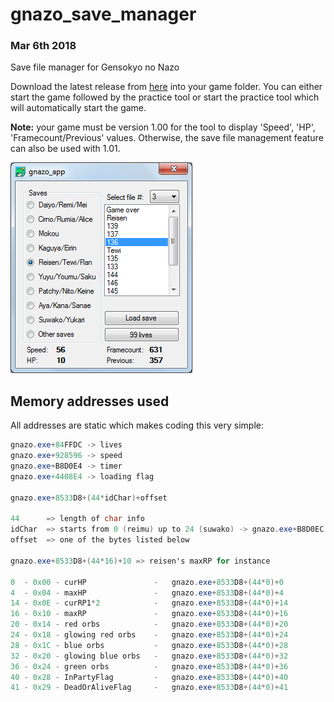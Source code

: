 # gnazo_save_manager
### Mar 6th 2018
Save file manager for Gensokyo no Nazo

Download the latest release from [here](https://github.com/shadax1/gnazo_save_manager/releases) into your game folder. You can either start the game followed by the practice tool or start the practice tool which will automatically start the game.

**Note:** your game must be version 1.00 for the tool to display 'Speed', 'HP', 'Framecount/Previous' values. Otherwise, the save file management feature can also be used with 1.01.

![demo pic](https://raw.githubusercontent.com/shadax1/gnazo_save_manager/master/demo%20pic.png)

## Memory addresses used
All addresses are static which makes coding this very simple:
```csharp
gnazo.exe+84FFDC -> lives
gnazo.exe+928596 -> speed
gnazo.exe+B8D0E4 -> timer
gnazo.exe+4408E4 -> loading flag

gnazo.exe+8533D8+(44*idChar)+offset

44      => length of char info
idChar  => starts from 0 (reimu) up to 24 (suwako) -> gnazo.exe+B8D0EC
offset  => one of the bytes listed below

gnazo.exe+8533D8+(44*16)+10 => reisen's maxRP for instance

0  - 0x00 - curHP               -   gnazo.exe+8533D8+(44*0)+0
4  - 0x04 - maxHP               -   gnazo.exe+8533D8+(44*0)+4
14 - 0x0E - curRP1*2            -   gnazo.exe+8533D8+(44*0)+14
16 - 0x10 - maxRP               -   gnazo.exe+8533D8+(44*0)+16
20 - 0x14 - red orbs            -   gnazo.exe+8533D8+(44*0)+20
24 - 0x18 - glowing red orbs    -   gnazo.exe+8533D8+(44*0)+24
28 - 0x1C - blue orbs           -   gnazo.exe+8533D8+(44*0)+28
32 - 0x20 - glowing blue orbs   -   gnazo.exe+8533D8+(44*0)+32
36 - 0x24 - green orbs          -   gnazo.exe+8533D8+(44*0)+36
40 - 0x28 - InPartyFlag         -   gnazo.exe+8533D8+(44*0)+40
41 - 0x29 - DeadOrAliveFlag     -   gnazo.exe+8533D8+(44*0)+41
```
